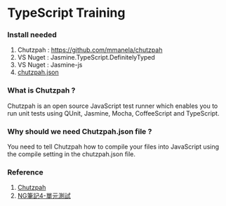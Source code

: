 # TypeScript Training

### Install needed
1. Chutzpah : https://github.com/mmanela/chutzpah
2. VS Nuget : Jasmine.TypeScript.DefinitelyTyped 
3. VS Nuget : Jasmine-js
4. [chutzpah.json](https://github.com/YaChun07/TypeScriptTraining/blob/master/TypeScriptTest/TypeScriptTest/Scripts/chutzpah.json)

### What is Chutzpah ?
Chutzpah is an open source JavaScript test runner which enables you to run unit tests using QUnit, Jasmine, Mocha, CoffeeScript and TypeScript.

### Why should we need Chutzpah.json file ?
You need to tell Chutzpah how to compile your files into JavaScript using the compile setting in the chutzpah.json file.


### Reference
1. [Chutzpah](https://github.com/mmanela/chutzpah)
2. [NG筆記4-單元測試](http://blog.darkthread.net/post-2014-06-17-angularjs-notes-4-unit-test.aspx)


